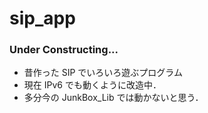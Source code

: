 # sip_app

### Under Constructing...
- 昔作った SIP でいろいろ遊ぶプログラム
- 現在 IPv6 でも動くように改造中．
- 多分今の JunkBox_Lib では動かないと思う．
  
